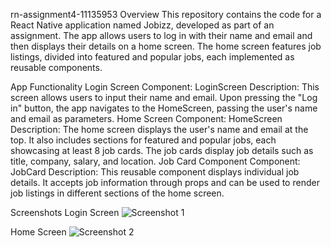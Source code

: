 rn-assignment4-11135953
Overview
This repository contains the code for a React Native application named Jobizz, developed as part of an assignment. The app allows users to log in with their name and email and then displays their details on a home screen. The home screen features job listings, divided into featured and popular jobs, each implemented as reusable components.

App Functionality
Login Screen
Component: LoginScreen
Description: This screen allows users to input their name and email. Upon pressing the "Log in" button, the app navigates to the HomeScreen, passing the user's name and email as parameters.
Home Screen
Component: HomeScreen
Description: The home screen displays the user's name and email at the top. It also includes sections for featured and popular jobs, each showcasing at least 8 job cards. The job cards display job details such as title, company, salary, and location.
Job Card Component
Component: JobCard
Description: This reusable component displays individual job details. It accepts job information through props and can be used to render job listings in different sections of the home screen.

Screenshots
Login Screen
![Screenshot 1](https://github.com/davidboateng451/rn-assignment4-11135953/assets/151746606/7b655aa6-7781-4ec8-a0b4-b010fe6184d0)


Home Screen
![Screenshot 2](https://github.com/davidboateng451/rn-assignment4-11135953/assets/151746606/222fc478-42a5-45a8-82be-ef947f61919a)

